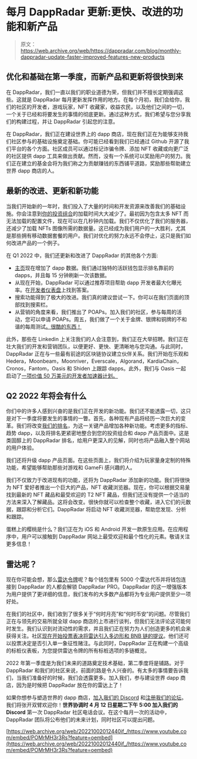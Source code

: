 # 每月 DappRadar 更新:更快、改进的功能和新产品

> 原文：<https://web.archive.org/web/https://dappradar.com/blog/monthly-dappradar-update-faster-improved-features-new-products>

## 优化和基础在第一季度，而新产品和更新将很快到来

在 DappRadar，我们一直以我们的职业道德为荣，但我们并不擅长定期强调这些。这就是 DappRadar 每月更新发挥作用的地方。在每个月初，我们会给你，我们的社区的开发者，游戏玩家，NFT 收藏家，收益农民，以及他们之间的一切，一个关于已经和将要发生的事情的彻底更新。通过这种方式，我们希望与您分享我们的构建过程，并让 DappRadar 引起您的注意。

在 DappRadar，我们正在建设世界上的 dapp 商店，现在我们正在为能够支持我们社区参与的基础设施奠定基础。你可能已经看到我们已经通过 Github 开源了我们平台的各个方面。社区成员可以通过标记诈骗令牌、添加 NFT 收藏或向更广泛的社区提供 dapp 工具来做出贡献。然而，没有一个系统可以奖励用户的努力。我们正在建立的基金会将为我们称之为贡献赚钱的东西铺平道路，奖励那些帮助建立世界 dapp 商店的人。

## 最新的改进、更新和新功能

当我们开始新的一年时，我们投入了大量的时间和开发资源来改善我们的基础设施。你会注意到[你的投资组合](https://web.archive.org/web/20221002012440/https://dappradar.com/hub/wallet/)的加载时间大大减少了。最初因为包含太多 NFT 而无法加载的配置文件，现在可以在几秒钟内加载。我们不仅优化了我们的服务器，还减少了加载 NFTs 图像所需的数据量。这已经成为我们用户的一大胜利，尤其是那些拥有移动数据套餐的用户。我们对优化的努力永远不会停止，这只是我们如何改进产品的一个例子。

在 Q1 2022 中，我们还更新和改进了 DappRadar 的其他各个方面:

*   [主页](https://web.archive.org/web/20221002012440/https://dappradar.com/)现在增加了 dapp 数据。我们通过独特的活跃钱包显示排名靠前的 dapps，并且每 15 分钟刷新一次该数据。
*   从现在开始，DappRadar 可以通过推荐项目帮助 dapp 开发者最大化曝光率。在[开发者仪表盘](https://web.archive.org/web/20221002012440/https://dappradar.com/dashboard/)上找到答案。
*   搜索功能得到了极大的改进。我们真的建议尝试一下。你可以在我们页面的顶部找到搜索栏。
*   从营销的角度来看，我们推出了 POAPs。加入我们的社区，参与每周的活动，您可以申请 POAPs。周五，我们做了一个关于金牌、银牌和铜牌的不和谐的每周测试[。很酷的东西！](https://web.archive.org/web/20221002012440/https://discord.gg/4ybbssrHkm)

此外，那些在 Linkedin 上关注我们的人会注意到，我们正在大举招聘。我们正在壮大我们的开发和营销团队，以便更好、更快、更清晰地与您沟通。与此同时，DappRadar 正在与一些最有前途的区块链协议建立伙伴关系。我们开始在乐观和 Hedera，Moonbeam，Moonriver，Everscale，Algorand，KardiaChain，Cronos，Fantom，Oasis 和 Shiden 上跟踪 dapps。此外，我们与 Oasis 一起启动了[一项价值 50 万美元的开发者加速器计划。](https://web.archive.org/web/20221002012440/http://aave-v3-wants-to-take-defi-mainstream/)

## Q2 2022 年将会有什么

你们中的许多人感到兴奋的是我们正在开发的新功能。我们还不能透露一切，这只是对下一季度将要发生的事情的一瞥。首先，各种现有产品将经历一次巨大的变革。我们将改变[我们的排名](https://web.archive.org/web/20221002012440/https://dappradar.com/rankings)，为这一关键产品增加各种新功能。考虑更多的指标、趋势 dapp，以及将排名更紧密地整合到您的投资组合和 dapp 产品页面中。这是类固醇上的 DappRadar 排名，给用户更深入的见解，同时也将产品融入整个网站的用户体验。

我们还将升级 dapp 产品页面。在这些页面上，我们将介绍为玩家量身定制的特殊功能，希望能够帮助那些对游戏和 GameFi 感兴趣的人。

我们不仅致力于改进现有的功能，还将为 DappRadar 添加新的功能。我们将很快为 NFT 爱好者推出一个巨大的产品，NFT 收藏浏览器。现在，你可以根据交易量找到最新的 NFT 藏品和最受欢迎的 T2 NFT 藏品，但我们还没有提供一个适当的方法来深入了解藏品。这将会改变。很快你就可以检查整个收藏，进入它们的元数据，跟踪和分析它们。DappRadar 将启动 NFT 收藏浏览器，帮助您发现、分析和跟踪。

蛋糕上的樱桃是什么？我们正在为 iOS 和 Android 开发一款原生应用。在应用程序中，用户可以接触到 DappRadar 网站上最受欢迎和最个性化的元素。敬请关注更多信息！

## 雷达呢？

现在你可能会想，那么[雷达令牌](https://web.archive.org/web/20221002012440/https://docs.dappradar.com/v/radar-token/)呢？每个钱包里有 5000 个雷达代币并将钱包连接到 DappRadar 的人都会解锁 DappRadar PRO。DappRadar 的这一增强版本为用户提供了更详细的信息，我们发布的大多数产品都将为专业用户提供至少一项好处。

在我们的社区中，我们收到了很多关于“何时月亮”和“何时币安”的问题。尽管我们正在与领先的交易所就全球 dapp 商店的上市进行谈判，但我们无法评论这可能何时发生。我们认识到对流动性的需求，并且我们正在努力为人们创造更多的机会来获得关注。社区[现在开始投票表决将雷达引入多边形和 BNB 链的提议](https://web.archive.org/web/20221002012440/https://snapshot.org/#/dappradar.eth/proposal/0x5bfb591e697b0053c19b87cf7a39be1ce5ec45046f4ce83eb0baadd1847861c9)。他们还可以投票决定是否引入单一象征性赌注。与此同时，DappRadar 正在构建一个高级的标桩仪表板，为您提供雷达令牌的所有标桩选项的多链概览。

2022 年第一季度是为我们未来的道路奠定技术基础，第二季度将是铺路。对于 DappRadar 和我们的社区来说，前面的路是令人兴奋的。有太多的事情要告诉我们，当我们准备好的时候，我们会透露更多。加入我们，参与建设世界 dapp 商店，因为是时候把 DappRadar 放在你的雷达上了！

如果你想参与塑造世界的 dapp 商店，[加入我们的 Discord](https://web.archive.org/web/20221002012440/https://discord.gg/4ybbssrHkm) 和[注册我们的论坛](https://web.archive.org/web/20221002012440/https://forum.dappradar.com/)。我们将张开双臂欢迎你！**世界协调时 4 月 12 日星期二下午 5:00 加入我们的 Discord** 第一次 DappRadar 社区电话会议。在这个每月一次的活动中，DappRadar 团队将公布他们的未来计划，同时社区可以提出问题。

[https://web.archive.org/web/20221002012440if_/https://www.youtube.com/embed/POMrMH3r3Rs?feature=oembed](https://web.archive.org/web/20221002012440if_/https://www.youtube.com/embed/POMrMH3r3Rs?feature=oembed)